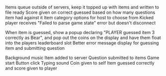 Items queue outside of servers, keep it topped up with items and written to file ready
Score given on correct guessed based on how many questions item had against it
Item category options for host to choose from
Kicked player receives "Failed to parse game state" error but doesn't disconnect

<!-- Animation & UI -->

When item is guessed, show a popup declaring "PLAYER guessed item 3 correctly as Bear", and pop out the coins on the display and have them float into the players leaderboard slot
Better error message display for guessing item and submitting question

<!-- Sound -->

Background music
Item added to server
Question submitted to items
Game start
Button click
Typing sound
Coin given to self
Item guessed correctly and score given to player
